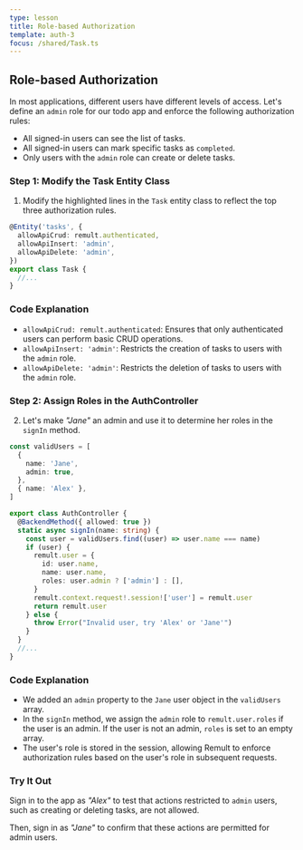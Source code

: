```yaml
---
type: lesson
title: Role-based Authorization
template: auth-3
focus: /shared/Task.ts
---
```


## Role-based Authorization

In most applications, different users have different levels of access. Let's define an `admin` role for our todo app and enforce the following authorization rules:

- All signed-in users can see the list of tasks.
- All signed-in users can mark specific tasks as `completed`.
- Only users with the `admin` role can create or delete tasks.

### Step 1: Modify the Task Entity Class

1. Modify the highlighted lines in the `Task` entity class to reflect the top three authorization rules.

```ts title="shared/Task.ts" add={3-4}
@Entity('tasks', {
  allowApiCrud: remult.authenticated,
  allowApiInsert: 'admin',
  allowApiDelete: 'admin',
})
export class Task {
  //...
}
```

### Code Explanation

- `allowApiCrud: remult.authenticated`: Ensures that only authenticated users can perform basic CRUD operations.
- `allowApiInsert: 'admin'`: Restricts the creation of tasks to users with the `admin` role.
- `allowApiDelete: 'admin'`: Restricts the deletion of tasks to users with the `admin` role.

### Step 2: Assign Roles in the AuthController

2. Let's make _"Jane"_ an admin and use it to determine her roles in the `signIn` method.

```ts title="shared/AuthController.ts" add={4,17}
const validUsers = [
  {
    name: 'Jane',
    admin: true,
  },
  { name: 'Alex' },
]

export class AuthController {
  @BackendMethod({ allowed: true })
  static async signIn(name: string) {
    const user = validUsers.find((user) => user.name === name)
    if (user) {
      remult.user = {
        id: user.name,
        name: user.name,
        roles: user.admin ? ['admin'] : [],
      }
      remult.context.request!.session!['user'] = remult.user
      return remult.user
    } else {
      throw Error("Invalid user, try 'Alex' or 'Jane'")
    }
  }
  //...
}
```

### Code Explanation

- We added an `admin` property to the `Jane` user object in the `validUsers` array.
- In the `signIn` method, we assign the `admin` role to `remult.user.roles` if the user is an admin. If the user is not an admin, `roles` is set to an empty array.
- The user's role is stored in the session, allowing Remult to enforce authorization rules based on the user's role in subsequent requests.

### Try It Out

Sign in to the app as _"Alex"_ to test that actions restricted to `admin` users, such as creating or deleting tasks, are not allowed.

Then, sign in as _"Jane"_ to confirm that these actions are permitted for admin users.
